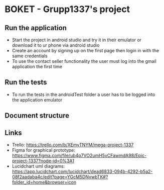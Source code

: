 # BOKET - Grupp1337's project
## Run the application
- Start the project in android studio and try it in their emulator or download it to ur phone via android studio
- Create an account by signing up on the first page then login in with the same credentials
- To use the contact seller functionality the user must log into the gmail application the first time
  
## Run the tests
- To run the tests in the androidTest folder a user has to be logged into the application emulator

## Document structure

## Links
- Trello: https://trello.com/b/XEmyTNYM/mega-project-1337
- Figma for graphical prototype: https://www.figma.com/file/ub4p7VO2umH5vCFawmdA98/Epic-project-1337?node-id=0%3A1
- Lucidchart uml diagrams: https://app.lucidchart.com/lucidchart/dead6833-094b-4292-b5a2-08f2aadaba4c/edit?page=YGcM5DNywbTK#?folder_id=home&browser=icon
